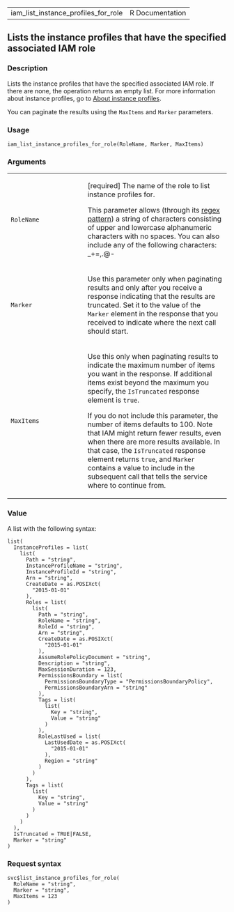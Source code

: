 <table style="width: 100%;">
<tbody>
<tr class="odd">
<td>iam_list_instance_profiles_for_role</td>
<td style="text-align: right;">R Documentation</td>
</tr>
</tbody>
</table>

## Lists the instance profiles that have the specified associated IAM role

### Description

Lists the instance profiles that have the specified associated IAM role.
If there are none, the operation returns an empty list. For more
information about instance profiles, go to [About instance
profiles](https://docs.aws.amazon.com/IAM/latest/UserGuide/id_roles_use_switch-role-ec2_instance-profiles.html).

You can paginate the results using the `MaxItems` and `Marker`
parameters.

### Usage

    iam_list_instance_profiles_for_role(RoleName, Marker, MaxItems)

### Arguments

<table>
<colgroup>
<col style="width: 35%" />
<col style="width: 65%" />
</colgroup>
<tbody>
<tr class="odd">
<td><code
id="iam_list_instance_profiles_for_role_:_RoleName">RoleName</code></td>
<td><p>[required] The name of the role to list instance profiles
for.</p>
<p>This parameter allows (through its <a
href="https://en.wikipedia.org/wiki/Regex">regex pattern</a>) a string
of characters consisting of upper and lowercase alphanumeric characters
with no spaces. You can also include any of the following characters:
_+=,.@-</p></td>
</tr>
<tr class="even">
<td><code
id="iam_list_instance_profiles_for_role_:_Marker">Marker</code></td>
<td><p>Use this parameter only when paginating results and only after
you receive a response indicating that the results are truncated. Set it
to the value of the <code>Marker</code> element in the response that you
received to indicate where the next call should start.</p></td>
</tr>
<tr class="odd">
<td><code
id="iam_list_instance_profiles_for_role_:_MaxItems">MaxItems</code></td>
<td><p>Use this only when paginating results to indicate the maximum
number of items you want in the response. If additional items exist
beyond the maximum you specify, the <code>IsTruncated</code> response
element is <code>true</code>.</p>
<p>If you do not include this parameter, the number of items defaults to
100. Note that IAM might return fewer results, even when there are more
results available. In that case, the <code>IsTruncated</code> response
element returns <code>true</code>, and <code>Marker</code> contains a
value to include in the subsequent call that tells the service where to
continue from.</p></td>
</tr>
</tbody>
</table>

### Value

A list with the following syntax:

    list(
      InstanceProfiles = list(
        list(
          Path = "string",
          InstanceProfileName = "string",
          InstanceProfileId = "string",
          Arn = "string",
          CreateDate = as.POSIXct(
            "2015-01-01"
          ),
          Roles = list(
            list(
              Path = "string",
              RoleName = "string",
              RoleId = "string",
              Arn = "string",
              CreateDate = as.POSIXct(
                "2015-01-01"
              ),
              AssumeRolePolicyDocument = "string",
              Description = "string",
              MaxSessionDuration = 123,
              PermissionsBoundary = list(
                PermissionsBoundaryType = "PermissionsBoundaryPolicy",
                PermissionsBoundaryArn = "string"
              ),
              Tags = list(
                list(
                  Key = "string",
                  Value = "string"
                )
              ),
              RoleLastUsed = list(
                LastUsedDate = as.POSIXct(
                  "2015-01-01"
                ),
                Region = "string"
              )
            )
          ),
          Tags = list(
            list(
              Key = "string",
              Value = "string"
            )
          )
        )
      ),
      IsTruncated = TRUE|FALSE,
      Marker = "string"
    )

### Request syntax

    svc$list_instance_profiles_for_role(
      RoleName = "string",
      Marker = "string",
      MaxItems = 123
    )
